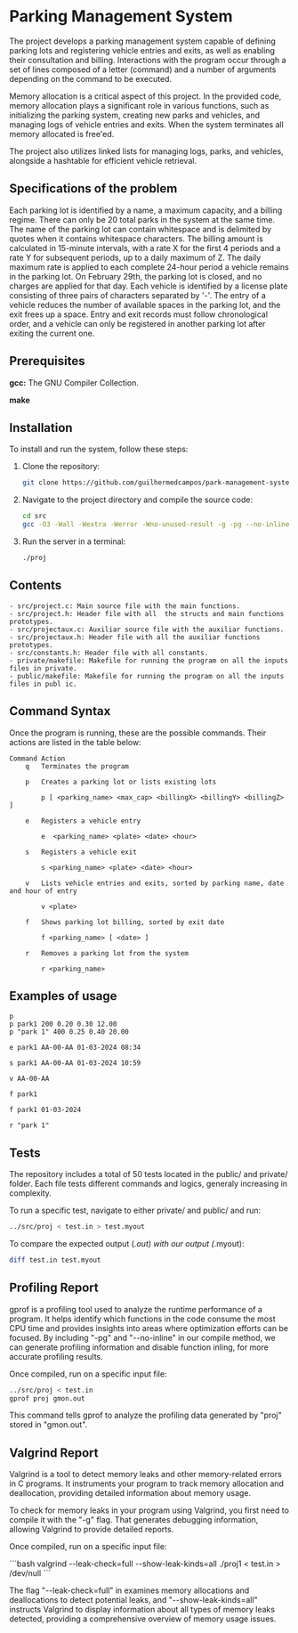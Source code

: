 # Parking Management System

The project develops a parking management system capable of defining parking lots and registering vehicle entries and exits, as well as enabling their consultation and billing. Interactions with the program occur through a set of lines composed of a letter (command) and a number of arguments depending on the command to be executed. 

Memory allocation is a critical aspect of this project. In the provided code, memory allocation plays a significant role in various functions, such as initializing the parking system, creating new parks and vehicles, and managing logs of vehicle entries and exits. When the system terminates all memory allocated is free'ed.

The project also utilizes linked lists for managing logs, parks, and vehicles, alongside a hashtable for efficient vehicle retrieval.  

## Specifications of the problem

Each parking lot is identified by a name, a maximum capacity, and a billing regime. There can only be 20 total parks in the system at the same time. The name of the parking lot can contain whitespace and is delimited by quotes when it contains whitespace characters. The billing amount is calculated in 15-minute intervals, with a rate X for the first 4 periods and a rate Y for subsequent periods, up to a daily maximum of Z. The daily maximum rate is applied to each complete 24-hour period a vehicle remains in the parking lot. On February 29th, the parking lot is closed, and no charges are applied for that day. Each vehicle is identified by a license plate consisting of three pairs of characters separated by '-'. The entry of a vehicle reduces the number of available spaces in the parking lot, and the exit frees up a space. Entry and exit records must follow chronological order, and a vehicle can only be registered in another parking lot after exiting the current one.

## Prerequisites

 **gcc:** The GNU Compiler Collection.
 
 **make**

## Installation

To install and run the system, follow these steps:

1. Clone the repository:

    ```bash
    git clone https://github.com/guilhermedcampos/park-management-system.git
    ```

2. Navigate to the project directory and compile the source code:

    ```bash
    cd src
    gcc -O3 -Wall -Wextra -Werror -Wno-unused-result -g -pg --no-inline -o proj *.c
    ```
3. Run the server in a terminal:

    ```bash
    ./proj
    ```

## Contents

    - src/project.c: Main source file with the main functions.
    - src/project.h: Header file with all  the structs and main functions prototypes.
    - src/projectaux.c: Auxiliar source file with the auxiliar functions.
    - src/projectaux.h: Header file with all the auxiliar functions prototypes.
    - src/constants.h: Header file with all constants.
    - private/makefile: Makefile for running the program on all the inputs files in private.
    - public/makefile: Makefile for running the program on all the inputs files in publ ic.

## Command Syntax

Once the program is running, these are the possible commands. Their actions are listed in the table below:

    Command	Action
        q	Terminates the program

        p	Creates a parking lot or lists existing lots

            p [ <parking_name> <max_cap> <billingX> <billingY> <billingZ> ]
        
        e	Registers a vehicle entry

            e  <parking_name> <plate> <date> <hour> 
        
        s	Registers a vehicle exit

            s <parking_name> <plate> <date> <hour> 
        
        v	Lists vehicle entries and exits, sorted by parking name, date and hour of entry

            v <plate>
        
        f	Shows parking lot billing, sorted by exit date

            f <parking_name> [ <date> ]
        
        r	Removes a parking lot from the system

            r <parking_name>

## Examples of usage

    p
    p park1 200 0.20 0.30 12.00
    p "park 1" 400 0.25 0.40 20.00
    
    e park1 AA-00-AA 01-03-2024 08:34
    
    s park1 AA-00-AA 01-03-2024 10:59

    v AA-00-AA

    f park1

    f park1 01-03-2024

    r "park 1"

## Tests

The repository includes a total of 50 tests located in the public/ and private/ folder. 
Each file tests different commands and logics, generaly increasing in complexity.

To run a specific test, navigate to either private/ and public/ and run:

```bash
../src/proj < test.in > test.myout
```

To compare the expected output (*.out) with our output (*.myout):

```bash
diff test.in test.myout
```

## Profiling Report

gprof is a profiling tool used to analyze the runtime performance of a program. It helps identify which functions in the code consume the most CPU time and provides insights into areas where optimization efforts can be focused. By including "-pg" and "--no-inline" in our compile method, we can generate profiling information and disable function inling, for more accurate profiling results.

Once compiled, run on a specific input file:

```bash
../src/proj < test.in
gprof proj gmon.out
```
This command tells gprof to analyze the profiling data generated by "proj" stored in "gmon.out". 

## Valgrind Report

Valgrind is a tool to detect memory leaks and other memory-related errors in C programs. It instruments your program to track memory allocation and deallocation, providing detailed information about memory usage.

To check for memory leaks in your program using Valgrind, you first need to compile it with the "-g" flag. That generates debugging information, allowing Valgrind to provide detailed reports.

Once compiled, run on a specific input file:

´´´bash
valgrind --leak-check=full --show-leak-kinds=all ./proj1 < test.in > /dev/null
´´´

The flag "--leak-check=full" in examines memory allocations and deallocations to detect potential leaks, and "--show-leak-kinds=all" instructs Valgrind to display information about all types of memory leaks detected, providing a comprehensive overview of memory usage issues.
